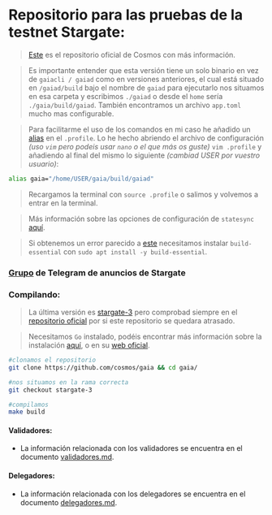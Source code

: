 # Repositorio para las pruebas de la testnet Stargate:

> [Este](https://github.com/cosmosdevs/stargate#testnet) es el repositorio oficial de Cosmos con más información.

> Es importante entender que esta versión tiene un solo binario en vez de `gaiacli / gaiad` como en versiones anteriores, el cual está situado en `/gaiad/build` bajo el nombre de `gaiad` para ejecutarlo nos situamos en esa carpeta y escribimos `./gaiad` o desde el `home` sería `./gaia/build/gaiad`. También encontramos un archivo `app.toml` mucho mas configurable.

> Para facilitarme el uso de los comandos en mi caso he añadido un [alias](https://es.wikipedia.org/wiki/Alias_(Unix)) en el `.profile`. Lo he hecho abriendo el archivo de configuración _(uso `vim` pero podeis usar `nano` o el que más os guste)_ `vim .profile` y añadiendo al final del mismo lo siguiente _(cambiad USER por vuestro usuario)_:
```sh
alias gaia="/home/USER/gaia/build/gaiad"
```

> Recargamos la terminal con `source .profile` o salimos y volvemos a entrar en la terminal.

> Más información sobre las opciones de configuración de `statesync` [aquí](https://docs.tendermint.com/master/tendermint-core/state-sync.html).

> Si obtenemos un error parecido a [este](https://github.com/Kava-Labs/kava/issues/656) necesitamos instalar `build-essential` con `sudo apt install -y build-essential`.

### [Grupo](https://t.me/Cosmos_Stargate) de Telegram de anuncios de Stargate

### Compilando:

> La última versión es [stargate-3](https://github.com/cosmos/gaia/releases/tag/stargate-3) pero comprobad siempre en el [repositorio oficial](https://github.com/cosmosdevs/stargate#testnet) por si este repositorio se quedara atrasado.

> Necesitamos `Go` instalado, podéis encontrar más información sobre la instalación [aquí](https://github.com/Colm3na/MeetupCosmos), o en su [web oficial](https://golang.org/doc/install).
```sh
#clonamos el repositorio
git clone https://github.com/cosmos/gaia && cd gaia/

#nos situamos en la rama correcta
git checkout stargate-3

#compilamos
make build
```

#### Validadores:
- La información relacionada con los validadores se encuentra en el documento [validadores.md](/validadores/validadores.md).

#### Delegadores:
- La información relacionada con los delegadores se encuentra en el documento [delegadores.md](/delegadores/delegadores.md).
